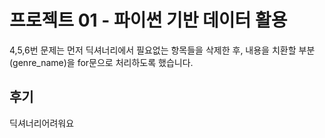# 프로젝트 01 - 파이썬 기반 데이터 활용

4,5,6번 문제는
먼저 딕셔너리에서 필요없는 항목들을 삭제한 후, 내용을 치환할 부분(genre_name)을 for문으로 처리하도록 했습니다. 

## 후기

 딕셔너리어려워요